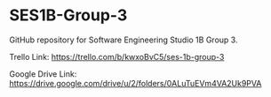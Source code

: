 # SES1B-Group-3
GitHub repository for Software Engineering Studio 1B Group 3.

Trello Link: https://trello.com/b/kwxoBvC5/ses-1b-group-3

Google Drive Link: https://drive.google.com/drive/u/2/folders/0ALuTuEVm4VA2Uk9PVA
